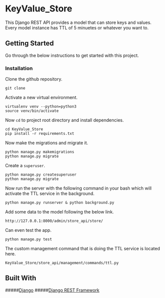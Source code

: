 # KeyValue_Store
This Django REST API provides a model that can store keys and values. Every model instance has TTL of 5 minuetes or whatever you want to.

## Getting Started
Go through the below instructions to get started with this project.

### Installation
Clone the github repository.

    git clone 

Activate a new virtual environment.

    virtualenv venv --python=python3
    source venv/bin/activate

Now `cd` to project root directory and install dependencies.

    cd KeyValue_Store
    pip install -r requirements.txt

Now make the migrations and migrate it.

    python manage.py makemigrations
    python manage.py migrate

Create a `superuser`.

    python manage.py createsuperuser
    python manage.py migrate

Now run the server with the following command in your bash which will activate the TTL service in the background.

    python manage.py runserver & python background.py
    
Add some data to the model following the below link.

    http://127.0.0.1:8000/admin/store_api/store/
    
Can even test the app.

    python manage.py test  

The custom management command that is doing the TTL service is located here.

    KeyValue_Store/store_api/management/commands/ttl.py    
    
## Built With

  #####[Django](https://www.djangoproject.com/)
  #####[Django REST Framework](https://www.django-rest-framework.org/)

